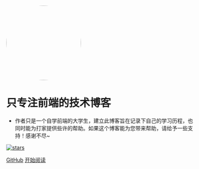 <img width="200px" style="border-radius: 50%" bor src="https://img0.baidu.com/it/u=1424745387,3336353152&fm=26&fmt=auto&gp=0.jpg">

# 只专注前端的技术博客

- 作者只是一个自学前端的大学生，建立此博客旨在记录下自己的学习历程，也同时能为打家提供些许的帮助。如果这个博客能为您带来帮助，请给予一些支持！感谢不尽~

[![stars](https://img.shields.io/badge/github/personal-blog-green)](https://github.com/1360151219/ZJX.git)

[GitHub](https://github.com/1360151219/ZJX.git)
[开始阅读](README.md)
